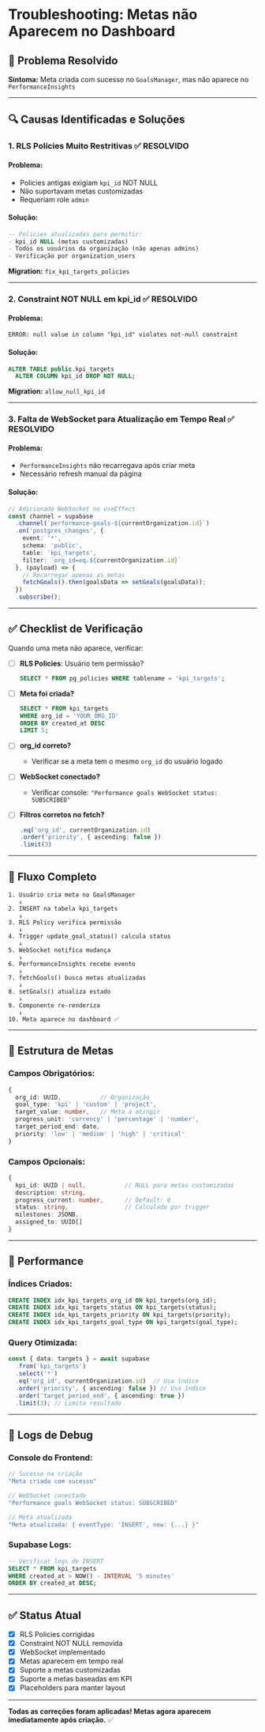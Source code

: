 # Troubleshooting: Metas não Aparecem no Dashboard

## 🐛 Problema Resolvido

**Sintoma:** Meta criada com sucesso no `GoalsManager`, mas não aparece no `PerformanceInsights`

---

## 🔍 Causas Identificadas e Soluções

### 1. **RLS Policies Muito Restritivas** ✅ RESOLVIDO

#### Problema:
- Policies antigas exigiam `kpi_id` NOT NULL
- Não suportavam metas customizadas
- Requeriam role `admin`

#### Solução:
```sql
-- Policies atualizadas para permitir:
- kpi_id NULL (metas customizadas)
- Todos os usuários da organização (não apenas admins)
- Verificação por organization_users
```

**Migration:** `fix_kpi_targets_policies`

---

### 2. **Constraint NOT NULL em kpi_id** ✅ RESOLVIDO

#### Problema:
```
ERROR: null value in column "kpi_id" violates not-null constraint
```

#### Solução:
```sql
ALTER TABLE public.kpi_targets 
  ALTER COLUMN kpi_id DROP NOT NULL;
```

**Migration:** `allow_null_kpi_id`

---

### 3. **Falta de WebSocket para Atualização em Tempo Real** ✅ RESOLVIDO

#### Problema:
- `PerformanceInsights` não recarregava após criar meta
- Necessário refresh manual da página

#### Solução:
```typescript
// Adicionado WebSocket no useEffect
const channel = supabase
  .channel(`performance-goals-${currentOrganization.id}`)
  .on('postgres_changes', {
    event: '*',
    schema: 'public',
    table: 'kpi_targets',
    filter: `org_id=eq.${currentOrganization.id}`
  }, (payload) => {
    // Recarregar apenas as metas
    fetchGoals().then(goalsData => setGoals(goalsData));
  })
  .subscribe();
```

---

## ✅ Checklist de Verificação

Quando uma meta não aparece, verificar:

- [ ] **RLS Policies**: Usuário tem permissão?
  ```sql
  SELECT * FROM pg_policies WHERE tablename = 'kpi_targets';
  ```

- [ ] **Meta foi criada?**
  ```sql
  SELECT * FROM kpi_targets 
  WHERE org_id = 'YOUR_ORG_ID' 
  ORDER BY created_at DESC 
  LIMIT 5;
  ```

- [ ] **org_id correto?**
  - Verificar se a meta tem o mesmo `org_id` do usuário logado

- [ ] **WebSocket conectado?**
  - Verificar console: `"Performance goals WebSocket status: SUBSCRIBED"`

- [ ] **Filtros corretos no fetch?**
  ```typescript
  .eq('org_id', currentOrganization.id)
  .order('priority', { ascending: false })
  .limit(3)
  ```

---

## 🔄 Fluxo Completo

```
1. Usuário cria meta no GoalsManager
   ↓
2. INSERT na tabela kpi_targets
   ↓
3. RLS Policy verifica permissão
   ↓
4. Trigger update_goal_status() calcula status
   ↓
5. WebSocket notifica mudança
   ↓
6. PerformanceInsights recebe evento
   ↓
7. fetchGoals() busca metas atualizadas
   ↓
8. setGoals() atualiza estado
   ↓
9. Componente re-renderiza
   ↓
10. Meta aparece no dashboard ✅
```

---

## 🎯 Estrutura de Metas

### Campos Obrigatórios:
```typescript
{
  org_id: UUID,           // Organização
  goal_type: 'kpi' | 'custom' | 'project',
  target_value: number,   // Meta a atingir
  progress_unit: 'currency' | 'percentage' | 'number',
  target_period_end: date,
  priority: 'low' | 'medium' | 'high' | 'critical'
}
```

### Campos Opcionais:
```typescript
{
  kpi_id: UUID | null,           // NULL para metas customizadas
  description: string,
  progress_current: number,      // Default: 0
  status: string,                // Calculado por trigger
  milestones: JSONB,
  assigned_to: UUID[]
}
```

---

## 🚀 Performance

### Índices Criados:
```sql
CREATE INDEX idx_kpi_targets_org_id ON kpi_targets(org_id);
CREATE INDEX idx_kpi_targets_status ON kpi_targets(status);
CREATE INDEX idx_kpi_targets_priority ON kpi_targets(priority);
CREATE INDEX idx_kpi_targets_goal_type ON kpi_targets(goal_type);
```

### Query Otimizada:
```typescript
const { data: targets } = await supabase
  .from('kpi_targets')
  .select('*')
  .eq('org_id', currentOrganization.id)  // Usa índice
  .order('priority', { ascending: false }) // Usa índice
  .order('target_period_end', { ascending: true })
  .limit(3); // Limita resultado
```

---

## 📝 Logs de Debug

### Console do Frontend:
```javascript
// Sucesso na criação
"Meta criada com sucesso"

// WebSocket conectado
"Performance goals WebSocket status: SUBSCRIBED"

// Meta atualizada
"Meta atualizada: { eventType: 'INSERT', new: {...} }"
```

### Supabase Logs:
```sql
-- Verificar logs de INSERT
SELECT * FROM kpi_targets 
WHERE created_at > NOW() - INTERVAL '5 minutes'
ORDER BY created_at DESC;
```

---

## ✅ Status Atual

- [x] RLS Policies corrigidas
- [x] Constraint NOT NULL removida
- [x] WebSocket implementado
- [x] Metas aparecem em tempo real
- [x] Suporte a metas customizadas
- [x] Suporte a metas baseadas em KPI
- [x] Placeholders para manter layout

---

**Todas as correções foram aplicadas! Metas agora aparecem imediatamente após criação.** ✅
